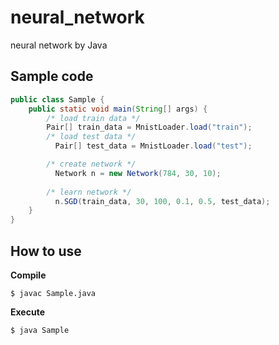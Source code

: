 # neural_network
neural network by Java

## Sample code
```java:Sample.java
public class Sample {
    public static void main(String[] args) {
        /* load train data */  
        Pair[] train_data = MnistLoader.load("train");
        /* load test data */
	      Pair[] test_data = MnistLoader.load("test");

        /* create network */
	      Network n = new Network(784, 30, 10);
        
        /* learn network */
	      n.SGD(train_data, 30, 100, 0.1, 0.5, test_data);
    }
}
```

## How to use

**Compile**
```
$ javac Sample.java
```

**Execute**
```Execute
$ java Sample
```
